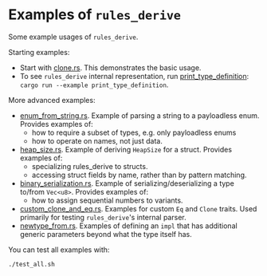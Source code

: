 # Examples of `rules_derive`

Some example usages of `rules_derive`.

Starting examples:

* Start with [clone.rs](clone.rs). This demonstrates the basic usage.
* To see `rules_derive` internal representation, run [print_type_definition](print_type_definition.rs): `cargo run --example print_type_definition`.

More advanced examples:

* [enum_from_string.rs](enum_from_string.rs). Example of parsing a string to a payloadless enum. Provides examples of:
  * how to require a subset of types, e.g. only payloadless enums
  * how to operate on names, not just data.
* [heap_size.rs](heap_size.rs). Example of deriving `HeapSize` for a struct. Provides examples of: 
  * specializing rules_derive to structs.
  * accessing struct fields by name, rather than by pattern matching.
* [binary_serialization.rs](binary_serialization.rs). Example of serializing/deserializing a type to/from `Vec<u8>`. Provides examples of:
  * how to assign sequential numbers to variants.
* [custom_clone_and_eq.rs](custom_clone_and_eq.rs). Examples for custom `Eq` and `Clone` traits. Used primarily for testing `rules_derive`'s internal parser.
* [newtype_from.rs](newtype_from.rs). Examples of defining an `impl` that has additional generic parameters beyond what the type itself has.

You can test all examples with:

```sh
./test_all.sh
```